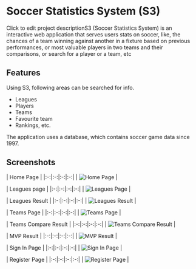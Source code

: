 
Soccer Statistics System (S3)
=======================

Click to edit project descriptionS3 (Soccer Statistics System) is an interactive web application that serves users stats on soccer, like, the chances of a team winning against another in a fixture based on previous performances, or most valuable players in two teams and their comparisons, or search for a player or a team, etc

Features
-----------

Using S3, following areas can be searched for info.
* Leagues
* Players
* Teams
* Favourite team
* Rankings, etc.

The application uses a database, which contains soccer game data since 1997.



Screenshots
-----------

| Home Page | 
|:-:|:-:|:-:|:-:|
| ![Home Page][1] |


| Leagues page | 
|:-:|:-:|:-:|:-:|
| ![Leagues Page][2] |


| Leagues Result | 
|:-:|:-:|:-:|:-:|
| ![Leagues Result][3] |


| Teams Page | 
|:-:|:-:|:-:|:-:|
| ![Teams Page][4] |


| Teams Compare Result | 
|:-:|:-:|:-:|:-:|
| ![Teams Compare Result][6] |


| MVP Result | 
|:-:|:-:|:-:|:-:|
| ![MVP Result][5] |


| Sign In Page | 
|:-:|:-:|:-:|:-:|
| ![Sign In Page][7] |


| Register Page | 
|:-:|:-:|:-:|:-:|
| ![Register Page][8] |

[1]: http://i.imgur.com/ZTEGKYA.png
[2]: http://i.imgur.com/ck3ayf7.png
[3]: http://i.imgur.com/yRIQV8V.png
[4]: http://i.imgur.com/nOssW5I.png
[5]: http://i.imgur.com/0DEmvfJ.png
[6]: http://i.imgur.com/99x5JRZ.png
[7]: http://i.imgur.com/OBP0iM7.jpg
[8]: http://i.imgur.com/i5DpTJy.jpg
